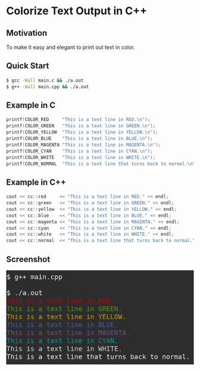 # Colorize Text Output in C++

## Motivation

To make it easy and elegant to print out text in color.

## Quick Start

```sh
$ gcc -Wall main.c && ./a.out
$ g++ -Wall main.cpp && ./a.out
```

## Example in C

```c
printf(COLOR_RED     "This is a text line in RED.\n");
printf(COLOR_GREEN   "This is a text line in GREEN.\n");
printf(COLOR_YELLOW  "This is a text line in YELLOW.\n");
printf(COLOR_BLUE    "This is a text line in BLUE.\n");
printf(COLOR_MAGENTA "This is a text line in MAGENTA.\n");
printf(COLOR_CYAN    "This is a text line in CYAN.\n");
printf(COLOR_WHITE   "This is a text line in WHITE.\n");
printf(COLOR_NORMAL  "This is a text line that turns back to normal.\n\n");
```

## Example in C++

```cpp
cout << cc::red     << "This is a text line in RED." << endl;
cout << cc::green   << "This is a text line in GREEN." << endl;
cout << cc::yellow  << "This is a text line in YELLOW." << endl;
cout << cc::blue    << "This is a text line in BLUE." << endl;
cout << cc::magenta << "This is a text line in MAGENTA." << endl;
cout << cc::cyan    << "This is a text line in CYAN." << endl;
cout << cc::white   << "This is a text line in WHITE." << endl;
cout << cc::normal  << "This is a text line that turns back to normal.\n" << endl;
```

## Screenshot

![](images/screenshot.png)
